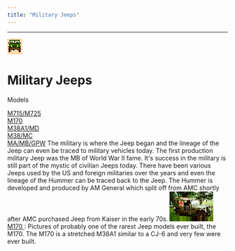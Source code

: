 ```yaml
---
title: "Military Jeeps"
---
```

* * *

![military jeeps](/img/military.gif)

# Military Jeeps

Models   
  
[M715/M725](/models/m715.md)   
[M170](/models/m170.md)   
[M38A1/MD](/models/m38a1.md)   
[M38/MC](/models/m38.md)   
[MA/MB/GPW](/models/mb.md) The military is where the Jeep began and the lineage of the Jeep can even be traced to military vehicles today. The first production military Jeep was the MB of World War II fame. It's success in the military is still part of the mystic of civilian Jeeps today. There have been various Jeeps used by the US and foreign militaries over the years and even the lineage of the Hummer can be traced back to the Jeep. The Hummer is developed and produced by AM General which split off from AMC shortly after AMC purchased Jeep from Kaiser in the early 70s. ![M170](/toc/m170s_.jpg)[ M170 ](/models/m170.md): Pictures of probably one of the rarest Jeep models ever built, the M170. The M170 is a stretched M38A1 similar to a CJ-6 and very few were ever built.
